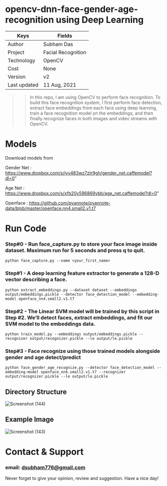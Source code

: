 # opencv-dnn-face-gender-age-recognition using Deep Learning
Keys | Fields
--------|--------
Author | Subham Das
Project | Facial Recognition
Technology | OpenCV
Cost | None
Version | v2
Last updated | 11 Aug, 2021

>> In this repo, I am using OpenCV to perform face recognition. To build this face recognition system, I first perform face detection, extract face embeddings from each face using deep learning, train a face recognition model on the embeddings, and then finally recognize faces in both images and video streams with OpenCV.

# Models

Download models from

Gender Net : https://www.dropbox.com/s/iyv483wz7ztr9gh/gender_net.caffemodel?dl=0"

Age Net : https://www.dropbox.com/s/xfb20y596869vbb/age_net.caffemodel?dl=0"

Openface : https://github.com/pyannote/pyannote-data/blob/master/openface.nn4.small2.v1.t7

# Run Code

### Step#0 - Run face_capture.py to store your face image inside dataset. Maximum run for 5 seconds and press q to quit.

`python face_capture.py --name <your_first_name>`

### Step#1 - A deep learning feature extractor to generate a 128-D vector describing a face.

`python extract_embeddings.py --dataset dataset --embeddings output/embeddings.pickle --detector face_detection_model --embedding-model openface_nn4.small2.v1.t7`

### Step#2 - The Linear SVM model will be trained by this script in Step #2. We’ll detect faces, extract embeddings, and fit our SVM model to the embeddings data.

`python train_model.py --embeddings output/embeddings.pickle --recognizer output/recognizer.pickle --le output/le.pickle`

### Step#3 - Face recognize using those trained models alongside gender and age detect/predict

`python face_gender_age_recognize.py --detector face_detection_model --embedding-model openface_nn4.small2.v1.t7 --recognizer output/recognizer.pickle --le output/le.pickle`

## Directory Structure
![Screenshot (144)](https://user-images.githubusercontent.com/57589556/128981846-d09e0372-eaad-48c1-9778-784da21f5545.png)


## Example Image
![Screenshot (143)](https://user-images.githubusercontent.com/57589556/128981694-5fb6241e-2d39-4805-8610-de6ad7b39066.png)

# Contact & Support

### email: dsubham776@gmail.com
Never forget to give your opinion, review and suggestion. Have a nice day!
